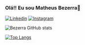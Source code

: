 ### Olá!! Eu sou Matheus Bezerra👋

[![Linkedin](https://img.shields.io/badge/LinkedIn-0077B5?style=for-the-badge&logo=linkedin&logoColor=white)](https://www.linkedin.com/in/matheus-bezerra-435a30234/)
[![Instagram](https://img.shields.io/badge/Instagram-E4405F?style=for-the-badge&logo=instagram&logoColor=white)](https://instagram.com/matheusbezerra._)

![Bezerra GitHub stats](https://github-readme-stats.vercel.app/api?username=matheusbezerraa&show_icons=true&theme=tokyonight)

[![Top Langs](https://github-readme-stats.vercel.app/api/top-langs/?username=matheusbezerraa&langs_count=8)](https://github.com/matheusbezerraa/github-readme-stats)
